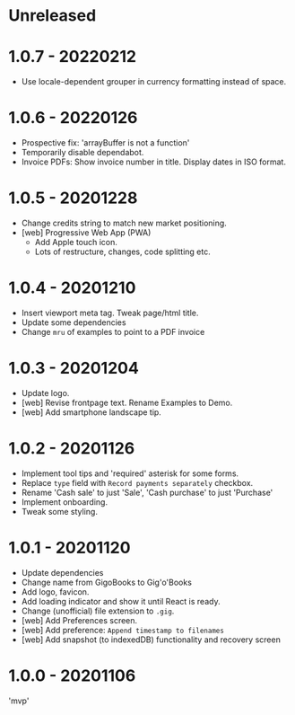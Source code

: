 # Unreleased


# 1.0.7 - 20220212

* Use locale-dependent grouper in currency formatting instead of space.


# 1.0.6 - 20220126

* Prospective fix: 'arrayBuffer is not a function'
* Temporarily disable dependabot.
* Invoice PDFs: Show invoice number in title. Display dates in ISO format.


# 1.0.5 - 20201228

* Change credits string to match new market positioning.
* [web] Progressive Web App (PWA)
  * Add Apple touch icon.
  * Lots of restructure, changes, code splitting etc.


# 1.0.4 - 20201210

* Insert viewport meta tag. Tweak page/html title.
* Update some dependencies
* Change `mru` of examples to point to a PDF invoice


# 1.0.3 - 20201204

* Update logo.
* [web] Revise frontpage text. Rename Examples to Demo.
* [web] Add smartphone landscape tip.


# 1.0.2 - 20201126

* Implement tool tips and 'required' asterisk for some forms.
* Replace `type` field with `Record payments separately` checkbox.
* Rename 'Cash sale' to just 'Sale', 'Cash purchase' to just 'Purchase'
* Implement onboarding.
* Tweak some styling.


# 1.0.1 - 20201120

* Update dependencies
* Change name from GigoBooks to Gig'o'Books
* Add logo, favicon.
* Add loading indicator and show it until React is ready.
* Change (unofficial) file extension to `.gig`.
* [web] Add Preferences screen.
* [web] Add preference: `Append timestamp to filenames`
* [web] Add snapshot (to indexedDB) functionality and recovery screen


# 1.0.0 - 20201106

'mvp'
